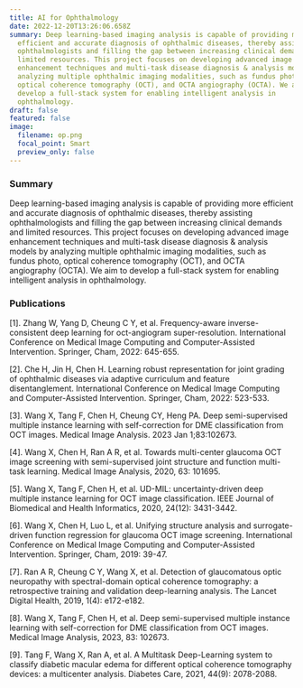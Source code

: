 ```yaml
---
title: AI for Ophthalmology
date: 2022-12-20T13:26:06.658Z
summary: Deep learning-based imaging analysis is capable of providing more
  efficient and accurate diagnosis of ophthalmic diseases, thereby assisting
  ophthalmologists and filling the gap between increasing clinical demands and
  limited resources. This project focuses on developing advanced image
  enhancement techniques and multi-task disease diagnosis & analysis models by
  analyzing multiple ophthalmic imaging modalities, such as fundus photo,
  optical coherence tomography (OCT), and OCTA angiography (OCTA). We aim to
  develop a full-stack system for enabling intelligent analysis in
  ophthalmology.
draft: false
featured: false
image:
  filename: op.png
  focal_point: Smart
  preview_only: false
---
```

<!--StartFragment-->

### **Summary**

Deep learning-based imaging analysis is capable of providing more efficient and accurate diagnosis of ophthalmic diseases, thereby assisting ophthalmologists and filling the gap between increasing clinical demands and limited resources. This project focuses on developing advanced image enhancement techniques and multi-task disease diagnosis & analysis models by analyzing multiple ophthalmic imaging modalities, such as fundus photo, optical coherence tomography (OCT), and OCTA angiography (OCTA). We aim to develop a full-stack system for enabling intelligent analysis in ophthalmology.

<!--EndFragment-->

<!--StartFragment-->

### **Publications**

\[1]. Zhang W, Yang D, Cheung C Y, et al. Frequency-aware inverse-consistent deep learning for oct-angiogram super-resolution. International Conference on Medical Image Computing and Computer-Assisted Intervention. Springer, Cham, 2022: 645-655.

\[2]. Che H, Jin H, Chen H. Learning robust representation for joint grading of ophthalmic diseases via adaptive curriculum and feature disentanglement. International Conference on Medical Image Computing and Computer-Assisted Intervention. Springer, Cham, 2022: 523-533.

\[3]. Wang X, Tang F, Chen H, Cheung CY, Heng PA. Deep semi-supervised multiple instance learning with self-correction for DME classification from OCT images. Medical Image Analysis. 2023 Jan 1;83:102673.

\[4]. Wang X, Chen H, Ran A R, et al. Towards multi-center glaucoma OCT image screening with semi-supervised joint structure and function multi-task learning. Medical Image Analysis, 2020, 63: 101695.

\[5]. Wang X, Tang F, Chen H, et al. UD-MIL: uncertainty-driven deep multiple instance learning for OCT image classification. IEEE Journal of Biomedical and Health Informatics, 2020, 24(12): 3431-3442.

\[6]. Wang X, Chen H, Luo L, et al. Unifying structure analysis and surrogate-driven function regression for glaucoma OCT image screening. International Conference on Medical Image Computing and Computer-Assisted Intervention. Springer, Cham, 2019: 39-47.

\[7]. Ran A R, Cheung C Y, Wang X, et al. Detection of glaucomatous optic neuropathy with spectral-domain optical coherence tomography: a retrospective training and validation deep-learning analysis. The Lancet Digital Health, 2019, 1(4): e172-e182.

\[8]. Wang X, Tang F, Chen H, et al. Deep semi-supervised multiple instance learning with self-correction for DME classification from OCT images. Medical Image Analysis, 2023, 83: 102673.

\[9]. Tang F, Wang X, Ran A, et al. A Multitask Deep-Learning system to classify diabetic macular edema for different optical coherence tomography devices: a multicenter analysis. Diabetes Care, 2021, 44(9): 2078-2088.

<!--EndFragment-->